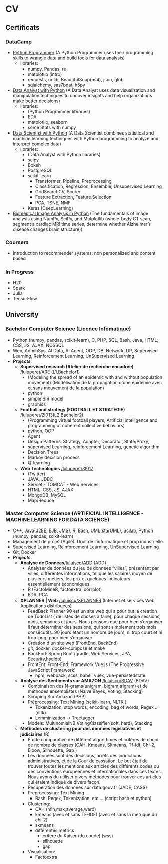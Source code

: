 # CV

## Certificats 
### DataCamp 
- <a href="https://www.datacamp.com/tracks/python-programmer" target="_blank">Python Programmer</a> (A Python Programmer uses their programming skills to wrangle data and build tools for data analysis)
  - libraries: 
    - numpy, Pandas, re
    - matplotlib (intro)
    - requests, urllib, BeautifulSoup(bs4), json, glob
    - sqlalchemy, sas7bdat, h5py
- <a href="https://www.datacamp.com/tracks/data-analyst-with-python" target="_blank">Data Analyst with Python</a> (A Data Analyst uses data visualization and manipulation techniques to uncover insights and help organizations make better decisions)
  - libraries:
    - (Python Programmer libraries)
    - EDA
    - matplotlib, seaborn
    - some Stats with numpy
- <a href="https://www.datacamp.com/tracks/data-scientist-with-python" target="_blank">Data Scientist with Python</a> (A Data Scientist combines statistical and machine learning techniques with Python programming to analyze and interpret complex data)
  - libraries:
    - (Data Analyst with Python libraries)
    - scipy
    - Bokeh
    - PostgreSQL
    - scikit-learn 
      - Transformer, Pipeline, Preprocessing
      - Classification, Regression, Ensemble, Unsupervised Learning
      - GridSearchCV, Scorer
      - Feature Extraction, Feature Selection
      - PCA, TSNE, NMF
    - Keras (DeepLearning)
- <a href="https://www.datacamp.com/courses/biomedical-image-analysis-in-python" target="_blank">Biomedical Image Analysis in Python</a> (The fundamentals of image analysis using NumPy, SciPy, and Matplotlib (whole-body CT scan, segment a cardiac MRI time series, determine whether Alzheimer’s disease changes brain structure))
### Coursera
- Introduction  to recommender systems: non personalized and content based

### In Progress
- H20
- Spark
- Julia
- TensorFlow

## University
### Bachelor Computer Science (Licence Infomatique) 
- Python (numpy, pandas, scikit-learn), C, PHP, SQL, Bash, Java, HTML, CSS, JS, AJAX, NOSSQL
- Web, AdminSys, AI Data, AI Agent, OOP, DB, Network, DP, Supervised Learning, Reinforcement Learning, UnSupervised Learning
- ***Projects***:
  - **Supervised research (Atelier de recherche encadrée)** [/luluperet/ARE](https://github.com/luluperet/ARE) (L1,Bachelor1) 
    - (Modeling the spread of an epidemic with and without population movement) (Modélisation de la propagation d'une épidémie avec et sans mouvement de la population)
    - python 
    - simple SIR model
    - graphics
  - **Football and strategy (FOOTBALL ET STRATÉGIE)** [/luluperet/2I013](https://github.com/luluperet/2I013)(L2,Bachelor2)  
    - (Programming virtual football players, Artificial intelligence and programming of coherent collective behaviors)
    - python, OOP
    - Agent
    - Design Patterns: Strategy, Adapter, Decorator, State/Proxy, 
    - supervised Learning, reinforcement Learning, genetic algorithm
    - Decision Trees
    - Markov decision process 
    - Q-learning
  - **Web Technologies** [/luluperet/3I017](https://github.com/luluperet/3I017)
    - (Twitter)
    - JAVA, JDBC
    - Servlet - TOMCAT - Web Services
    - HTML, CSS, JS, AJAX 
    - MongoDB, MySQL
    - Map/Reduce
### Master Computer Science (ARTIFICIAL INTELLIGENCE - MACHINE LEARNING FOR DATA SCIENCE)
- C++, Java(J2EE, EJB, JMS), R, Bash, UML(starUML), Scilab, Python (numpy, pandas, scikit-learn)
- Management de projet (Agile), Droit de l'informatique et prop industrielle
- Supervised Learning, Reinforcement Learning, UnSupervised Learning
- Git, Docker
- ***Projects***:
  - **Analyse de Données**[/luluisco/ADD](https://github.com/luluperet/ADD) (ADD) 
    - Analyser de données du jeu de données “villes”, présentant par villes, différentes informations, tel que les salaires moyen de plusieurs métiers, les prix et quelques indicateurs essentiellement économiques.
    - R (FactoMineR, factoextra, corrplot)
    - EDA, PCA
  - **XPLANNER | Web**  [/luluisco/XPLANNER](https://github.com/luluperet/XPLANNER) (Internet et services Web, Applications distribuées)
    - FeedBack Planner 90 est un site web qui a pour but la création de TodoList ( de listes de choses à faire), pour chaque sessions, mois, semaines et jours. 
    Nous pensons que pour bien s’organiser il faut déterminer des sessions, qui sont simplement
trois mois consécutifs.
90 jours étant un nombre de jours, ni trop court et ni trop long, pour bien s’organiser
    - Création d'un site web (FrontEnd, BackEnd) 
    - git, docker, docker-compose et make
    - BackEnd: Spring Boot (gradle, Web Services, JPA, Security,hsqldb)
    - FrontEnt: Front-End: Framework Vue.js (The Progressive JavaScript Framework)
      - npm, webpack, scss, babel, vuex, vue-persistedstate
  -  **Analyse des Sentiments sur AMAZON** [/luluisco/BDAV](https://github.com/luluperet/BDAV) (BDAV)
     - Combinaison des N-grams(unigram, bigram,trigram) et de méthodes ensemblistes  (Naive Bayes, Voting, Stacking)
     - Scraping Sur Amazon (PHP)
     - Préprocessing: Text Mining (scikit-learn, NLTK ) 
        - Tokenization, stop words, encoding, bag of words, Regex ... (nltk)
        - Lemminization -> Treetagger
     - Models: MultinomialNB,VotingClassifier(soft, hard), Stacking
  - **Méthodes de clustering pour des données législatives et judiciaires** (R)
    - Étude comparative de différent algorithmes et critères de choix de nombre de classes (CAH, Kmeans, Skmeans, Tf-Idf, Chi-2, Elbow, Silhouette, Gap )
    - Les données sont des decisions, arrêts des juridictions administratives, et de la Cour de cassation.
      Le but était de trouver toutes les mentions aux articles des différents codes ou des conventions européennes et internationales dans ces textes.
      Nous avons du utiliser divers méthodes pour trouver ces articles qui étaient indiqué de divers façon.
    - Récuperation des données sur data.gouv.fr (JADE, CASS)
    - Preprocessing: Text Mining
      - Bash, Regex, Tokenization, etc ... (script bash et python)
    - Clustering:
      - CAH (min,max,average,ward)
      - kmeans (avec et sans TF-IDF) (avec et sans la metrique du chi-2)
      - skmeans 
      - différentes metrics : 
        - critere du Kaiser (du coude) (wss)
        - silhouette
        - gap
    - Visualisation:
      - Factoextra
